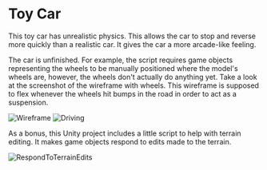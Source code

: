 Toy Car
===

This toy car has unrealistic physics. This allows the car to stop and reverse more quickly than a realistic car. It gives the car a more arcade-like feeling.

The car is unfinished. For example, the script requires game objects representing the wheels to be manually positioned where the model's wheels are, however, the wheels don't actually do anything yet. Take a look at the screenshot of the wireframe with wheels. This wireframe is supposed to flex whenever the wheels hit bumps in the road in order to act as a suspension.

![Wireframe](http://i.imgur.com/g2yPnVW.jpg)
![Driving](http://i.imgur.com/Ti5NsQr.gif)

As a bonus, this Unity project includes a little script to help with terrain editing. It makes game objects respond to edits made to the terrain.

![RespondToTerrainEdits](http://i.imgur.com/QnOE1ks.gif)
